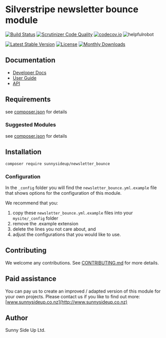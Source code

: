# Silverstripe newsletter bounce module
[![Build Status](https://travis-ci.org/sunnysideup/silverstripe-newsletter_bounce.svg?branch=master)](https://travis-ci.org/sunnysideup/silverstripe-newsletter_bounce)
[![Scrutinizer Code Quality](https://scrutinizer-ci.com/g/sunnysideup/silverstripe-newsletter_bounce/badges/quality-score.png?b=master)](https://scrutinizer-ci.com/g/sunnysideup/silverstripe-newsletter_bounce/?branch=master)
[![codecov.io](https://codecov.io/github/sunnysideup/silverstripe-newsletter_bounce/coverage.svg?branch=master)](https://codecov.io/github/sunnysideup/silverstripe-newsletter_bounce?branch=master)
![helpfulrobot](https://helpfulrobot.io/sunnysideup/newsletter_bounce/badge)

[![Latest Stable Version](https://poser.pugx.org/sunnysideup/newsletter_bounce/version)](https://packagist.org/packages/sunnysideup/newsletter_bounce)
[![License](https://poser.pugx.org/sunnysideup/newsletter_bounce/license)](https://packagist.org/packages/sunnysideup/newsletter_bounce)
[![Monthly Downloads](https://poser.pugx.org/sunnysideup/newsletter_bounce/d/monthly)](https://packagist.org/packages/sunnysideup/newsletter_bounce)


## Documentation



 * [Developer Docs](docs/en/INDEX.md)
 * [User Guide](docs/en/userguide.md)
 * [API](http://ssmods.com/apis/newsletter_bounce/docs/en/api/)

## Requirements



see [composer.json](composer.json) for details

### Suggested Modules



see [composer.json](composer.json) for details


## Installation


```
composer require sunnysideup/newsletter_bounce
```

### Configuration



In the `_config` folder you will find the `newsletter_bounce.yml.example`
file that shows options for the configuration of this module.

We recommend that you:

  1. copy these `newsletter_bounce.yml.example` files into your
`mysite/_config` folder
  2. remove the .example extension
  3. delete the lines you not care about, and
  4. adjust the configurations that you would like to use.


## Contributing



We welcome any contributions. See [CONTRIBUTING.md](CONTRIBUTING.md) for more details.

## Paid assistance



You can pay us to create an improved / adapted version of this module for your own projects.  Please contact us if you like to find out more: [www.sunnysideup.co.nz](http://www.sunnysideup.co.nz)

## Author



Sunny Side Up Ltd.
